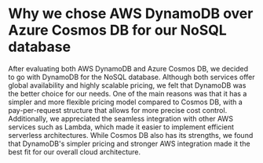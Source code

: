 # Why we chose AWS DynamoDB over Azure Cosmos DB for our NoSQL database
After evaluating both AWS DynamoDB and Azure Cosmos DB, we decided to go with DynamoDB for the NoSQL database. Although both services offer global availability and highly scalable pricing, we felt that DynamoDB was the better choice for our needs. One of the main reasons was that it has a simpler and more flexible pricing model compared to Cosmos DB, with a pay-per-request structure that allows for more precise cost control. Additionally, we appreciated the seamless integration with other AWS services such as Lambda, which made it easier to implement efficient serverless architectures. While Cosmos DB also has its strengths, we found that DynamoDB's simpler pricing and stronger AWS integration made it the best fit for our overall cloud architecture.
